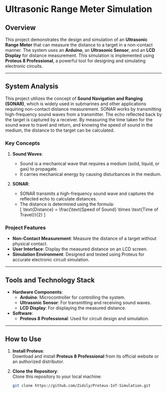# Ultrasonic Range Meter Simulation

## Overview
This project demonstrates the design and simulation of an **Ultrasonic Range Meter** that can measure the distance to a target in a non-contact manner. The system uses an **Arduino**, an **Ultrasonic Sensor**, and an **LCD Display** for distance measurement. This simulation is implemented using **Proteus 8 Professional**, a powerful tool for designing and simulating electronic circuits.

---

## System Analysis
This project utilizes the concept of **Sound Navigation and Ranging (SONAR)**, which is widely used in submarines and other applications requiring non-contact distance measurement. SONAR works by transmitting high-frequency sound waves from a transmitter. The echo reflected back by the target is captured by a receiver. By measuring the time taken for the sound wave to travel and return, and knowing the speed of sound in the medium, the distance to the target can be calculated.  

### Key Concepts
1. **Sound Waves**:  
   - Sound is a mechanical wave that requires a medium (solid, liquid, or gas) to propagate.  
   - It carries mechanical energy by causing disturbances in the medium.

2. **SONAR**:  
   - SONAR transmits a high-frequency sound wave and captures the reflected echo to calculate distances.
   - The distance is determined using the formula:  
     \[
     \text{Distance} = \frac{\text{Speed of Sound} \times \text{Time of Travel}}{2}
     \]

### Project Features
- **Non-Contact Measurement**: Measure the distance of a target without physical contact.
- **User Interface**: Display the measured distance on an LCD screen.
- **Simulation Environment**: Designed and tested using Proteus for accurate electronic circuit simulation.

---

## Tools and Technology Stack
- **Hardware Components**:
  - **Arduino**: Microcontroller for controlling the system.
  - **Ultrasonic Sensor**: For transmitting and receiving sound waves.
  - **LCD Display**: For displaying the measured distance.
- **Software**:
  - **Proteus 8 Professional**: Used for circuit design and simulation.

---

## How to Use
1. **Install Proteus**:  
   Download and install **Proteus 8 Professional** from its official website or an authorized distributor.
   
2. **Clone the Repository**:  
   Clone this repository to your local machine:  
   ```bash
   git clone https://github.com/Zidsly/Proteus-IoT-Simulation.git
